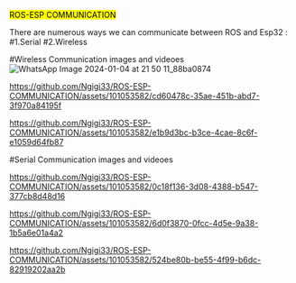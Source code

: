 <mark>ROS-ESP COMMUNICATION</mark>

There are numerous ways we can communicate between ROS and Esp32 :
#1.Serial
#2.Wireless

#Wireless Communication images and videoes
![WhatsApp Image 2024-01-04 at 21 50 11_88ba0874](https://github.com/Ngigi33/ROS-ESP-COMMUNICATION/assets/101053582/e5fd1f62-9033-42b9-a160-0582e270fa22)


https://github.com/Ngigi33/ROS-ESP-COMMUNICATION/assets/101053582/cd60478c-35ae-451b-abd7-3f970a84195f



https://github.com/Ngigi33/ROS-ESP-COMMUNICATION/assets/101053582/e1b9d3bc-b3ce-4cae-8c6f-e1059d64fb87


#Serial Communication images and videoes


https://github.com/Ngigi33/ROS-ESP-COMMUNICATION/assets/101053582/0c18f136-3d08-4388-b547-377cb8d48d16



https://github.com/Ngigi33/ROS-ESP-COMMUNICATION/assets/101053582/6d0f3870-0fcc-4d5e-9a38-1b5a6e01a4a2



https://github.com/Ngigi33/ROS-ESP-COMMUNICATION/assets/101053582/524be80b-be55-4f99-b6dc-82919202aa2b

